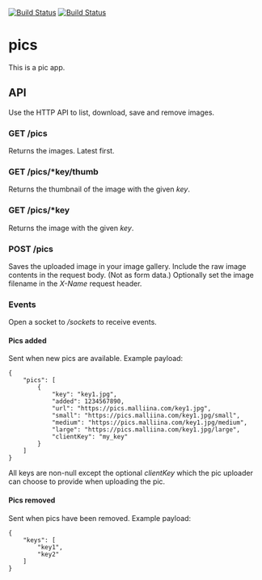 [![Build Status](https://github.com/malliina/pics/workflows/Test/badge.svg)](https://github.com/malliina/pics/actions)
[![Build Status](https://travis-ci.org/malliina/pics.svg?branch=master)](https://travis-ci.org/malliina/pics)

# pics

This is a pic app.

## API

Use the HTTP API to list, download, save and remove images.

### GET /pics

Returns the images. Latest first.

### GET /pics/*key/thumb

Returns the thumbnail of the image with the given *key*.

### GET /pics/*key

Returns the image with the given *key*.

### POST /pics

Saves the uploaded image in your image gallery. Include the raw image contents in the request body. 
(Not as form data.) Optionally set the image filename in the *X-Name* request header.

### Events

Open a socket to */sockets* to receive events.

#### Pics added

Sent when new pics are available. Example payload:

    {
        "pics": [
            {
                "key": "key1.jpg",
                "added": 1234567890,
                "url": "https://pics.malliina.com/key1.jpg",
                "small": "https://pics.malliina.com/key1.jpg/small",
                "medium": "https://pics.malliina.com/key1.jpg/medium",
                "large": "https://pics.malliina.com/key1.jpg/large",
                "clientKey": "my_key"
            }
        ]
    }
    
All keys are non-null except the optional *clientKey* which the pic uploader can choose to
 provide when uploading the pic.

#### Pics removed

Sent when pics have been removed. Example payload:

    {
        "keys": [
            "key1",
            "key2"
        ]
    }
